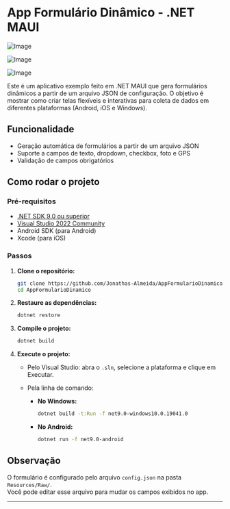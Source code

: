 # App Formulário Dinâmico - .NET MAUI

![Image](https://github.com/user-attachments/assets/36e729d7-b025-49d8-8627-ff0306841fef)

![Image](https://github.com/user-attachments/assets/729fdae8-0410-48c1-a964-3d306a3de487)

![Image](https://github.com/user-attachments/assets/5209bdda-74e1-4e7f-a87c-59aa71adb524)

Este é um aplicativo exemplo feito em .NET MAUI que gera formulários dinâmicos a partir de um arquivo JSON de configuração. O objetivo é mostrar como criar telas flexíveis e interativas para coleta de dados em diferentes plataformas (Android, iOS e Windows).

## Funcionalidade

- Geração automática de formulários a partir de um arquivo JSON
- Suporte a campos de texto, dropdown, checkbox, foto e GPS
- Validação de campos obrigatórios

## Como rodar o projeto

### Pré-requisitos

- [.NET SDK 9.0 ou superior](https://dotnet.microsoft.com/pt-br/download/dotnet/9.0)
- [Visual Studio 2022 Community ](https://visualstudio.microsoft.com/downloads/)
- Android SDK (para Android)
- Xcode (para iOS)

### Passos

1. **Clone o repositório:**
    ```bash
    git clone https://github.com/Jonathas-Almeida/AppFormularioDinamico.git
    cd AppFormularioDinamico
    ```

2. **Restaure as dependências:**
    ```bash
    dotnet restore
    ```

3. **Compile o projeto:**
    ```bash
    dotnet build
    ```

4. **Execute o projeto:**
   - Pelo Visual Studio: abra o `.sln`, selecione a plataforma e clique em Executar.
     
    - Pela linha de comando:
      - **No Windows:**
        ```bash
        dotnet build -t:Run -f net9.0-windows10.0.19041.0
        ```
      - **No Android:**
        ```bash
        dotnet run -f net9.0-android
        ```


        
      

## Observação

O formulário é configurado pelo arquivo `config.json` na pasta `Resources/Raw/`.  
Você pode editar esse arquivo para mudar os campos exibidos no app.

---
